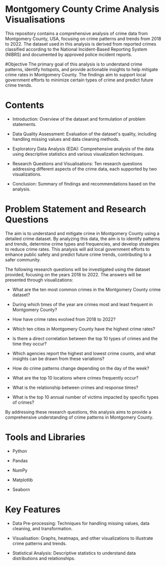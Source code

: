 # Montgomery County Crime Analysis Visualisations 
This repository contains a comprehensive analysis of crime data from Montgomery County, USA, focusing on crime patterns and trends from 2018 to 2022. The dataset used in this analysis is derived from reported crimes classified according to the National Incident-Based Reporting System (NIBRS) and documented by approved police incident reports.

#Objective
The primary goal of this analysis is to understand crime patterns, identify hotspots, and provide actionable insights to help mitigate crime rates in Montgomery County. The findings aim to support local government efforts to minimize certain types of crime and predict future crime trends.

# Contents
- Introduction: Overview of the dataset and formulation of problem statements.

- Data Quality Assessment: Evaluation of the dataset's quality, including handling missing values and data cleaning methods.

- Exploratory Data Analysis (EDA): Comprehensive analysis of the data using descriptive statistics and various visualization techniques.

- Research Questions and Visualisations: Ten research questions addressing different aspects of the crime data, each supported by two visualizations.

- Conclusion: Summary of findings and recommendations based on the analysis.

# Problem Statement and Research Questions
The aim is to understand and mitigate crime in Montgomery County using a detailed crime dataset. By analyzing this data, the aim is to identify patterns and trends, determine crime types and frequencies, and develop strategies to reduce crime rates. This analysis will aid local government efforts to enhance public safety and predict future crime trends, contributing to a safer community.

The following research questions will be investigated using the dataset provided, focusing on the years 2018 to 2022. The answers will be presented through visualizations:

- What are the ten most common crimes in the Montgomery County crime dataset?

- During which times of the year are crimes most and least frequent in Montgomery County?

- How have crime rates evolved from 2018 to 2022?

- Which ten cities in Montgomery County have the highest crime rates?

- Is there a direct correlation between the top 10 types of crimes and the time they occur?

- Which agencies report the highest and lowest crime counts, and what insights can be drawn from these variations?

- How do crime patterns change depending on the day of the week?

- What are the top 10 locations where crimes frequently occur?

- What is the relationship between crimes and response times?

- What is the top 10 annual number of victims impacted by specific types of crimes?
  
By addressing these research questions, this analysis aims to provide a comprehensive understanding of crime patterns in Montgomery County.

# Tools and Libraries
- Python

- Pandas

- NumPy

- Matplotlib

- Seaborn

# Key Features
- Data Pre-processing: Techniques for handling missing values, data cleaning, and transformation.

- Visualisation: Graphs, heatmaps, and other visualizations to illustrate crime patterns and trends.

- Statistical Analysis: Descriptive statistics to understand data distributions and relationships.
